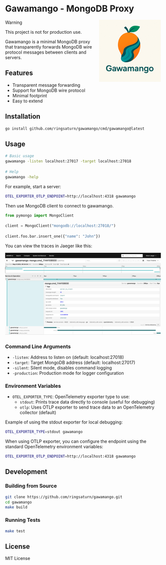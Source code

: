 # Gawamango - MongoDB Proxy

<img src="./assets/logo.webp" width="200" alt="Gawamango Logo" align="right">

> [!WARNING]
> This project is not for production use.

Gawamango is a minimal MongoDB proxy that transparently forwards MongoDB wire
protocol messages between clients and servers.

## Features

- Transparent message forwarding
- Support for MongoDB wire protocol
- Minimal footprint
- Easy to extend

## Installation

```bash
go install github.com/ringsaturn/gawamango/cmd/gawamango@latest
```

## Usage

```bash
# Basic usage
gawamango -listen localhost:27017 -target localhost:27018

# Help
gawamango -help
```

For example, start a server:

```bash
OTEL_EXPORTER_OTLP_ENDPOINT=http://localhost:4318 gawamango
```

Then use MongoDB client to connect to gawamango.

```py
from pymongo import MongoClient

client = MongoClient("mongodb://localhost:27018/")

client.foo.bar.insert_one({"name": "John"})
```

You can view the traces in Jaeger like this:

![](./assets/demo.webp)

### Command Line Arguments

- `-listen`: Address to listen on (default: localhost:27018)
- `-target`: Target MongoDB address (default: localhost:27017)
- `-silent`: Silent mode, disables command logging
- `-production`: Production mode for logger configuration

### Environment Variables

- `OTEL_EXPORTER_TYPE`: OpenTelemetry exporter type to use:
  - `stdout`: Prints trace data directly to console (useful for debugging)
  - `otlp`: Uses OTLP exporter to send trace data to an OpenTelemetry collector (default)

Example of using the stdout exporter for local debugging:

```bash
OTEL_EXPORTER_TYPE=stdout gawamango
```

When using OTLP exporter, you can configure the endpoint using the standard OpenTelemetry environment variables:

```bash
OTEL_EXPORTER_OTLP_ENDPOINT=http://localhost:4318 gawamango
```

## Development

### Building from Source

```bash
git clone https://github.com/ringsaturn/gawamango.git
cd gawamango
make build
```

### Running Tests

```bash
make test
```

## License

MIT License
